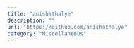 ```yaml
---
title: "anishathalye"
description: ""
url: "https://github.com/anishathalye"
category: "Miscellaneous"
---
```

